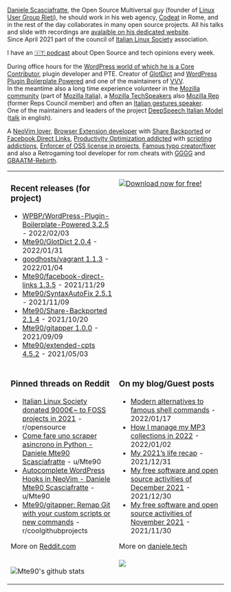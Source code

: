 [Daniele Scasciafratte](https://twitter.com/mte90net), the Open Source Multiversal guy (founder of [Linux User Group Rieti](https://lugrieti.linux.it/)), he should work in his web agency, [Codeat](https://github.com/CodeAtCode) in Rome, and in the rest of the day collaborates in many open source projects. All his talks and slide with recordings are [avalaible on his dedicated website](https://mte90.tech/).   
Since April 2021 part of the council of [Italian Linux Society](https://ils.org) association.

I have an [🇮🇹 podcast](https://daniele.tech/podcast/) about Open Source and tech opinions every week.

During office hours for the [WordPress world of which he is a Core Contributor](https://profiles.wordpress.org/mte90/), plugin developer and PTE. Creator of [GlotDict](https://github.com/Mte90/GlotDict) and [WordPress Plugin Boilerplate Powered](https://github.com/WPBP/) and one of the maintainers of [VVV](https://github.com/Varying-Vagrant-Vagrants).  
In the meantime also a long time experience volunteer in the [Mozilla community](https://mozillians.org/it/u/Mte90/) (part of [Mozilla Italia](https://github.com/MozillaItalia)), a [Mozilla TechSpeakers](https://wiki.mozilla.org/TechSpeakers) also [Mozilla Rep](https://reps.mozilla.org/u/mte90/) (former Reps Council member) and often an [Italian gestures speaker](http://mte90.tech).  
One of the maintainers and leaders of the project [DeepSpeech Italian Model](https://github.com/MozillaItalia/DeepSpeech-Italian-Model) ([talk](https://fosdem.org/2020/schedule/event/how_to_get_fun_with_teamwork/) in english).  

A [NeoVim lover](https://github.com/Mte90/dotfiles), [Browser Extension developer](https://github.com/Mte90/ExtStoreStats) with [Share Backported](https://github.com/Mte90/Share-Backported) or [Facebook Direct Links](https://github.com/Mte90/facebook-direct-links), [Productivity Optimization addicted](https://github.com/Mte90/pydal) with [scripting addictions](https://github.com/Mte90/My-Scripts), [Enforcer of OSS license in projects](https://github.com/Mte90/GH-License), [Famous typo creator/fixer](https://github.com/Mte90/SyntaxAutoFix) and also a Retrogaming tool developer for rom cheats with [GGGG](https://github.com/Mte90/Game-Genie-Good-Guy) and [GBAATM-Rebirth](https://github.com/Mte90/GBAATM-Rebirth).

<table><tr><td valign="top" style="width: 50%;">

### Recent releases (for project)
<!-- recent_releases starts -->
* [WPBP/WordPress-Plugin-Boilerplate-Powered 3.2.5](https://github.com/WPBP/WordPress-Plugin-Boilerplate-Powered/releases/tag/3.2.5) - 2022/02/03
* [Mte90/GlotDict 2.0.4](https://github.com/Mte90/GlotDict/releases/tag/v2.0.4) - 2022/01/31
* [goodhosts/vagrant 1.1.3](https://github.com/goodhosts/vagrant/releases/tag/1.1.3) - 2022/01/04
* [Mte90/facebook-direct-links 1.3.5](https://github.com/Mte90/facebook-direct-links/releases/tag/v1.3.5) - 2021/11/29
* [Mte90/SyntaxAutoFix 2.5.1](https://github.com/Mte90/SyntaxAutoFix/releases/tag/2.5.1) - 2021/11/09
* [Mte90/Share-Backported 2.1.4](https://github.com/Mte90/Share-Backported/releases/tag/v2.1.4) - 2021/10/20
* [Mte90/gitapper 1.0.0](https://github.com/Mte90/gitapper/releases/tag/1.0.0) - 2021/09/09
* [Mte90/extended-cpts 4.5.2](https://github.com/Mte90/extended-cpts/releases/tag/4.5.2) - 2021/05/03
<!-- recent_releases ends -->
</td><td valign="top" style="width: 50%;">

[![Download now for free!](https://daniele.tech/wp-content/uploads/2020/07/cover-300x279.png)](https://daniele.tech/2020/07/contribute-to-open-source-the-right-way-2nd-edition-download-the-free-open-book-now)

</td></tr>
<tr><td valign="top" style="width: 50%;">

### Pinned threads on Reddit
<!-- reddit_pinned starts -->
* [Italian Linux Society donated 9000€~ to FOSS projects in 2021](https://www.reddit.com/r/opensource/comments/rrzg6g/italian_linux_society_donated_9000_to_foss/) - r/opensource
* [Come fare uno scraper asincrono in Python - Daniele Mte90 Scasciafratte](https://daniele.tech/2021/11/come-fare-uno-scraper-asincrono-in-python/) - u/Mte90
* [Autocomplete WordPress Hooks in NeoVim - Daniele Mte90 Scasciafratte](https://daniele.tech/2021/09/autocomplete-wordpress-hooks-in-neovim/) - u/Mte90
* [Mte90/gitapper: Remap Git with your custom scripts or new commands](https://github.com/Mte90/gitapper) - r/coolgithubprojects
<!-- reddit_pinned ends -->
More on [Reddit.com](https://www.reddit.com/user/Mte90)
</td><td valign="top" style="width: 50%;">

### On my blog/Guest posts
<!-- blog starts -->
* [Modern alternatives to famous shell commands](https://daniele.tech/2022/01/modern-alternatives-to-famous-shell-commands/) - 2022/01/17
* [How I manage my MP3 collections in 2022](https://daniele.tech/2022/01/how-i-manage-my-mp3-collections-in-2022/) - 2022/01/02
* [My 2021’s life recap](https://daniele.tech/2021/12/my-2021s-life-recap/) - 2021/12/31
* [My free software and open source activities of December 2021](https://daniele.tech/2021/12/my-free-software-and-open-source-activities-of-december-2021/) - 2021/12/30
* [My free software and open source activities of November 2021](https://daniele.tech/2021/11/my-free-software-and-open-source-activities-of-november-2021/) - 2021/11/30
<!-- blog ends -->
More on [daniele.tech](https://daniele.tech/)
</td></tr>
<tr><td valign="top" style="width: 50%;">
  
![Mte90's github stats](https://github-readme-stats.vercel.app/api?username=mte90&show_icons=true)
  
</td><td valign="top" style="width: 50%;">
  <a href="https://daniele.tech/podcast"><img src="https://daniele.tech/wp-content/uploads/2020/12/Open_source1-300x300.png"></a>
</td></tr></table>
